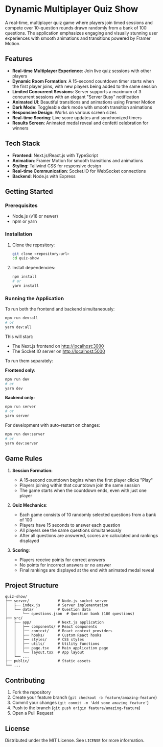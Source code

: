 # Dynamic Multiplayer Quiz Show

A real-time, multiplayer quiz game where players join timed sessions and compete over 10-question rounds drawn randomly from a bank of 100 questions. The application emphasizes engaging and visually stunning user experiences with smooth animations and transitions powered by Framer Motion.

## Features

- **Real-time Multiplayer Experience**: Join live quiz sessions with other players
- **Dynamic Room Formation**: A 15-second countdown timer starts when the first player joins, with new players being added to the same session
- **Limited Concurrent Sessions**: Server supports a maximum of 3 concurrent sessions with an elegant "Server Busy" notification
- **Animated UI**: Beautiful transitions and animations using Framer Motion
- **Dark Mode**: Toggleable dark mode with smooth transition animations
- **Responsive Design**: Works on various screen sizes
- **Real-time Scoring**: Live score updates and synchronized timers
- **Results Screen**: Animated medal reveal and confetti celebration for winners

## Tech Stack

- **Frontend**: Next.js/React.js with TypeScript
- **Animation**: Framer Motion for smooth transitions and animations
- **Styling**: Tailwind CSS for responsive design
- **Real-time Communication**: Socket.IO for WebSocket connections
- **Backend**: Node.js with Express

## Getting Started

### Prerequisites

- Node.js (v18 or newer)
- npm or yarn

### Installation

1. Clone the repository:
   ```bash
   git clone <repository-url>
   cd quiz-show
   ```

2. Install dependencies:
   ```bash
   npm install
   # or
   yarn install
   ```

### Running the Application

To run both the frontend and backend simultaneously:

```bash
npm run dev:all
# or
yarn dev:all
```

This will start:
- The Next.js frontend on [http://localhost:3000](http://localhost:3000)
- The Socket.IO server on [http://localhost:5000](http://localhost:5000)

To run them separately:

**Frontend only:**
```bash
npm run dev
# or
yarn dev
```

**Backend only:**
```bash
npm run server
# or
yarn server
```

For development with auto-restart on changes:
```bash
npm run dev:server
# or
yarn dev:server
```

## Game Rules

1. **Session Formation**:
   - A 15-second countdown begins when the first player clicks "Play"
   - Players joining within that countdown join the same session
   - The game starts when the countdown ends, even with just one player

2. **Quiz Mechanics**:
   - Each game consists of 10 randomly selected questions from a bank of 100
   - Players have 15 seconds to answer each question
   - All players see the same questions simultaneously
   - After all questions are answered, scores are calculated and rankings displayed

3. **Scoring**:
   - Players receive points for correct answers
   - No points for incorrect answers or no answer
   - Final rankings are displayed at the end with animated medal reveal

## Project Structure

```
quiz-show/
├── server/             # Node.js socket server
│   ├── index.js        # Server implementation
│   └── data/           # Question data
│       └── questions.json  # Question bank (100 questions)
├── src/
│   ├── app/            # Next.js application
│   │   ├── components/ # React components
│   │   ├── context/    # React context providers
│   │   ├── hooks/      # Custom React hooks
│   │   ├── styles/     # CSS styles
│   │   ├── utils/      # Utility functions
│   │   ├── page.tsx    # Main application page
│   │   └── layout.tsx  # App layout
│   └── ...
├── public/             # Static assets
└── ...
```

## Contributing

1. Fork the repository
2. Create your feature branch (`git checkout -b feature/amazing-feature`)
3. Commit your changes (`git commit -m 'Add some amazing feature'`)
4. Push to the branch (`git push origin feature/amazing-feature`)
5. Open a Pull Request

## License

Distributed under the MIT License. See `LICENSE` for more information.
